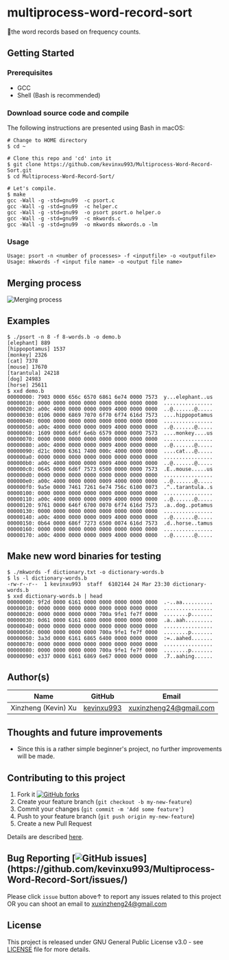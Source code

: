 # multiprocess-word-record-sort

🍴the word records based on frequency counts.

## Getting Started

### Prerequisites

* GCC
* Shell (Bash is recommended)

### Download source code and compile
The following instructions are presented using Bash in macOS:
```
# Change to HOME directory
$ cd ~

# Clone this repo and 'cd' into it
$ git clone https://github.com/kevinxu993/Multiprocess-Word-Record-Sort.git
$ cd Multiprocess-Word-Record-Sort/

# Let's compile.
$ make
gcc -Wall -g -std=gnu99  -c psort.c
gcc -Wall -g -std=gnu99  -c helper.c
gcc -Wall -g -std=gnu99  -o psort psort.o helper.o
gcc -Wall -g -std=gnu99  -c mkwords.c
gcc -Wall -g -std=gnu99  -o mkwords mkwords.o -lm
```

### Usage
```
Usage: psort -n <number of processes> -f <inputfile> -o <outputfile>
Usage: mkwords -f <input file name> -o <output file name>
```

## Merging process
![Merging process](https://user-images.githubusercontent.com/25379724/54893419-21be0500-4e8c-11e9-88f8-616302e608a1.png)

## Examples
```
$ ./psort -n 8 -f 8-words.b -o demo.b
[elephant] 889
[hippopotamus] 1537
[monkey] 2326
[cat] 7378
[mouse] 17670
[tarantula] 24218
[dog] 24983
[horse] 25611
$ xxd demo.b 
00000000: 7903 0000 656c 6570 6861 6e74 0000 7573  y...elephant..us
00000010: 0000 0000 0000 0000 0000 0000 0000 0000  ................
00000020: a00c 4000 0000 0000 0009 4000 0000 0000  ..@.......@.....
00000030: 0106 0000 6869 7070 6f70 6f74 616d 7573  ....hippopotamus
00000040: 0000 0000 0000 0000 0000 0000 0000 0000  ................
00000050: a00c 4000 0000 0000 0009 4000 0000 0000  ..@.......@.....
00000060: 1609 0000 6d6f 6e6b 6579 0000 0000 7573  ....monkey....us
00000070: 0000 0000 0000 0000 0000 0000 0000 0000  ................
00000080: a00c 4000 0000 0000 0009 4000 0000 0000  ..@.......@.....
00000090: d21c 0000 6361 7400 000c 4000 0000 0000  ....cat...@.....
000000a0: 0000 0000 0000 0000 0000 0000 0000 0000  ................
000000b0: a00c 4000 0000 0000 0009 4000 0000 0000  ..@.......@.....
000000c0: 0645 0000 6d6f 7573 6500 0000 0000 7573  .E..mouse.....us
000000d0: 0000 0000 0000 0000 0000 0000 0000 0000  ................
000000e0: a00c 4000 0000 0000 0009 4000 0000 0000  ..@.......@.....
000000f0: 9a5e 0000 7461 7261 6e74 756c 6100 0073  .^..tarantula..s
00000100: 0000 0000 0000 0000 0000 0000 0000 0000  ................
00000110: a00c 4000 0000 0000 0009 4000 0000 0000  ..@.......@.....
00000120: 9761 0000 646f 6700 0070 6f74 616d 7573  .a..dog..potamus
00000130: 0000 0000 0000 0000 0000 0000 0000 0000  ................
00000140: a00c 4000 0000 0000 0009 4000 0000 0000  ..@.......@.....
00000150: 0b64 0000 686f 7273 6500 0074 616d 7573  .d..horse..tamus
00000160: 0000 0000 0000 0000 0000 0000 0000 0000  ................
00000170: a00c 4000 0000 0000 0009 4000 0000 0000  ..@.......@.....
```

## Make new word binaries for testing
```
$ ./mkwords -f dictionary.txt -o dictionary-words.b
$ ls -l dictionary-words.b
-rw-r--r--  1 kevinxu993  staff  6102144 24 Mar 23:30 dictionary-words.b
$ xxd dictionary-words.b | head
00000000: 9f2d 0000 6161 0000 0000 0000 0000 0000  .-..aa..........
00000010: 0000 0000 0000 0000 0000 0000 0000 0000  ................
00000020: 0000 0000 0000 0000 700a 9fe1 fe7f 0000  ........p.......
00000030: 0d61 0000 6161 6800 0000 0000 0000 0000  .a..aah.........
00000040: 0000 0000 0000 0000 0000 0000 0000 0000  ................
00000050: 0000 0000 0000 0000 700a 9fe1 fe7f 0000  ........p.......
00000060: 3a3d 0000 6161 6865 6400 0000 0000 0000  :=..aahed.......
00000070: 0000 0000 0000 0000 0000 0000 0000 0000  ................
00000080: 0000 0000 0000 0000 700a 9fe1 fe7f 0000  ........p.......
00000090: e337 0000 6161 6869 6e67 0000 0000 0000  .7..aahing......
```

## Author(s)

| Name                    | GitHub                                     | Email
| ----------------------- | ------------------------------------------ | -------------------------
| Xinzheng (Kevin) Xu     | [kevinxu993](https://github.com/kevinxu993)| xuxinzheng24@gmail.com

## Thoughts and future improvements

* Since this is a rather simple beginner's project, no further improvements will be made.

## Contributing to this project

1. Fork it [![GitHub forks](https://img.shields.io/github/forks/kevinxu993/Multiprocess-Word-Record-Sort.svg?style=social&label=Fork&maxAge=2592000&)](https://github.com/kevinxu993/Multiprocess-Word-Record-Sort/fork)
2. Create your feature branch (`git checkout -b my-new-feature`)
3. Commit your changes (`git commit -m 'Add some feature'`)
4. Push to your feature branch (`git push origin my-new-feature`)
5. Create a new Pull Request

Details are described [here](https://git-scm.com/book/en/v2/GitHub-Contributing-to-a-Project).

## Bug Reporting [![GitHub issues](https://img.shields.io/github/issues/kevinxu993/Multiprocess-Word-Record-Sort.svg?)](https://github.com/kevinxu993/Multiprocess-Word-Record-Sort/issues/)

Please click `issue` button above↑ to report any issues related to this project  
OR you can shoot an email to <xuxinzheng24@gmail.com>

## License
This project is released under GNU General Public License v3.0 - see [LICENSE](LICENSE) file for more details.
